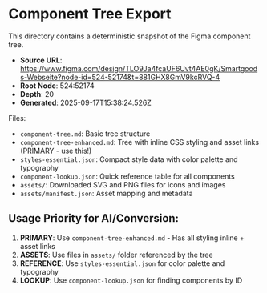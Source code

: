 # Component Tree Export

This directory contains a deterministic snapshot of the Figma component tree.

- **Source URL**: https://www.figma.com/design/TLO9Ja4fcaUF6Uvt4AE0gK/Smartgoods-Webseite?node-id=524-52174&t=881GHX8GmV9kcRVQ-4
- **Root Node**: 524:52174
- **Depth**: 20
- **Generated**: 2025-09-17T15:38:24.526Z

Files:
- `component-tree.md`: Basic tree structure
- `component-tree-enhanced.md`: Tree with inline CSS styling and asset links (PRIMARY - use this!)
- `styles-essential.json`: Compact style data with color palette and typography
- `component-lookup.json`: Quick reference table for all components
- `assets/`: Downloaded SVG and PNG files for icons and images
- `assets/manifest.json`: Asset mapping and metadata

## Usage Priority for AI/Conversion:

1. **PRIMARY**: Use `component-tree-enhanced.md` - Has all styling inline + asset links
2. **ASSETS**: Use files in `assets/` folder referenced by the tree
3. **REFERENCE**: Use `styles-essential.json` for color palette and typography
4. **LOOKUP**: Use `component-lookup.json` for finding components by ID

